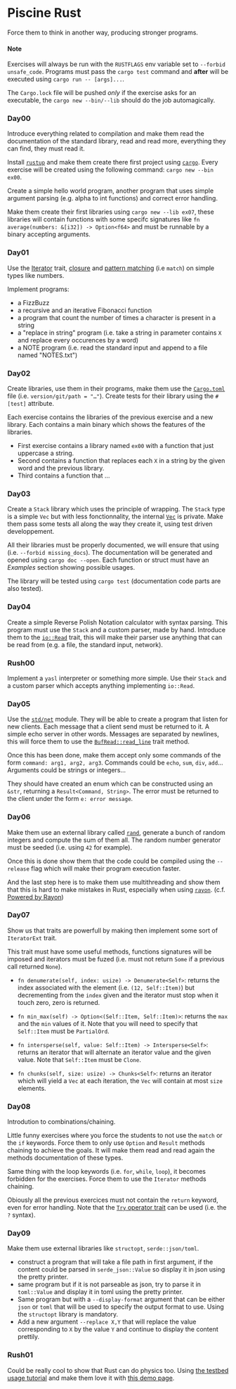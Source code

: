 # Piscine Rust

Force them to think in another way, producing stronger programs.

#### Note

Exercises will always be run with the `RUSTFLAGS` env variable set to `--forbid unsafe_code`. Programs must pass the `cargo test` command and **after** will be executed using `cargo run -- [args]...`.

The `Cargo.lock` file will be pushed _only_ if the exercise asks for an executable, the `cargo new --bin/--lib` should do the job automagically.



### Day00

Introduce everything related to compilation and make them read the documentation of the standard library, read and read more, everything they can find, they must read it.

Install [`rustup`](https://rustup.rs/) and make them create there first project using [`cargo`](https://doc.rust-lang.org/stable/cargo/). Every exercise will be created using the following command: `cargo new --bin ex00`.

Create a simple hello world program, another program that uses simple argument parsing (e.g. alpha to int functions) and correct error handling.

Make them create their first libraries using `cargo new --lib ex07`, these libraries will contain functions with some specifc signatures like `fn average(numbers: &[i32]) -> Option<f64>` and must be runnable by a binary accepting arguments.



### Day01

Use the [Iterator](https://doc.rust-lang.org/std/iter) trait, [closure](https://doc.rust-lang.org/book/second-edition/ch13-01-closures.html) and [pattern matching](https://doc.rust-lang.org/book/second-edition/ch18-03-pattern-syntax.html) (i.e `match`) on simple types like numbers.

Implement programs:

- a FizzBuzz
- a recursive and an iterative Fibonacci function
- a program that count the number of times a character is present in a string
- a "replace in string" program (i.e. take a string in parameter contains `X` and replace every occurences by a word)
- a NOTE program (i.e. read the standard input and append to a file named "NOTES.txt")



### Day02

Create libraries, use them in their programs, make them use the [`Cargo.toml`](https://doc.rust-lang.org/stable/cargo/guide/cargo-toml-vs-cargo-lock.html#cargotoml-vs-cargolock) file (i.e. `version/git/path = "…"`). Create tests for their library using the `#[test]` attribute.

Each exercise contains the libraries of the previous exercise and a new library. Each contains a main binary which shows the features of the libraries.

- First exercise contains a library named `ex00` with a function that just uppercase a string.
- Second contains a function that replaces each `X` in a string by the given word and the previous library.
- Third contains a function that ...



### Day03

Create a `Stack` library which uses the principle of wrapping. The `Stack` type is a simple `Vec` but with less fonctionnality, the internal [`Vec`](https://doc.rust-lang.org/std/vec/struct.Vec.html) is private. Make them pass some tests all along the way they create it, using test driven developpement.

All their libraries must be properly documented, we will ensure that using (i.e. `--forbid missing_docs`). The documentation will be generated and opened using `cargo doc --open`. Each function or struct must have an _Examples_ section showing possible usages.

The library will be tested using `cargo test` (documentation code parts are also tested).



### Day04

Create a simple Reverse Polish Notation calculator with syntax parsing. This program must use the `Stack` and a custom parser, made by hand. Introduce them to the [`io::Read`](https://doc.rust-lang.org/std/io/trait.Read.html) trait, this will make their parser use anything that can be read from (e.g. a file, the standard input, network).



### Rush00

Implement a `yasl` interpreter or something more simple. Use their `Stack` and a custom parser which accepts anything implementing `io::Read`.



### Day05

Use the [`std/net`](https://doc.rust-lang.org/stable/std/net/) module. They will be able to create a program that listen for new clients. Each message that a client send must be returned to it. A simple echo server in other words. Messages are separated by newlines, this will force them to use the [`BufRead::read_line`](https://doc.rust-lang.org/std/io/trait.BufRead.html#method.read_line) trait method.

Once this has been done, make them accept only some commands of the form `command: arg1, arg2, arg3`. Commands could be `echo`, `sum`, `div`, `add`... Arguments could be strings or integers...

They should have created an enum which can be constructed using an `&str`, returning a `Result<Command, String>`. The error must be returned to the client under the form `e: error message`.



### Day06

Make them use an external library called [`rand`](https://docs.rs/rand), generate a bunch of random integers and compute the sum of them all. The random number generator must be seeded (i.e. using `42` for example).

Once this is done show them that the code could be compiled using the `--release` flag which will make their program execution faster.

And the last step here is to make them use multithreading and show them that this is hard to make mistakes in Rust, especially when using [`rayon`](https://docs.rs/rayon). (c.f. [Powered by Rayon](https://old.reddit.com/r/rust/comments/9hwqt9/powered_by_rayon/?ref=share&ref_source=link))



### Day07

Show us that traits are powerfull by making then implement some sort of `IteratorExt` trait.

This trait must have some useful methods, functions signatures will be imposed and iterators must be fuzed (i.e. must not return `Some` if a previous call returned `None`).

- `fn denumerate(self, index: usize) -> Denumerate<Self>`: returns the index associated with the element (i.e. `(12, Self::Item)`) but decrementing from the `index` given and the iterator must stop when it touch zero, zero is returned.

- `fn min_max(self) -> Option<(Self::Item, Self::Item)>`: returns the `max` and the `min` values of it. Note that you will need to specify that `Self::Item` must be `PartialOrd`.
- `fn intersperse(self, value: Self::Item) -> Intersperse<Self>`: returns an iterator that will alternate an iterator value and the given value. Note that `Self::Item` must be `Clone`.
- `fn chunks(self, size: usize) -> Chunks<Self>`: returns an iterator which will yield a `Vec` at each iteration, the `Vec` will contain at most `size` elements.



 ### Day08

Introdution to combinations/chaining.

Little funny exercises where you force the students to not use the `match` or the `if` keywords. Force them to only use `Option` and `Result` methods chaining to achieve the goals. It will make them read and read again the methods documentation of these types.

Same thing with the loop keywords (i.e. `for`, `while`, `loop`), it becomes forbidden for the exercises. Force them to use the `Iterator` methods chaining.

Obiously all the previous exercices must not contain the `return` keyword, even for error handling. Note that the [`Try` operator trait](https://doc.rust-lang.org/std/ops/trait.Try.html) can be used (i.e. the `?` syntax).



### Day09

Make them use external libraries like `structopt`, `serde::json/toml`.

- construct a program that will take a file path in first argument, if the content could be parsed in `serde_json::Value` so display it in json using the pretty printer.
- same program but if it is not parseable as json, try to parse it in `toml::Value` and display it in toml using the pretty printer.
- Same program but with a `--display-format` argument that can be either `json` or `toml` that will be used to specify the output format to use. Using the `structopt` library is mandatory.
- Add a new argument `--replace X,Y` that will replace the value corresponding to `X` by the value `Y` and continue to display the content prettily.



### Rush01

Could be really cool to show that Rust can do physics too. Using [the testbed usage tutorial](https://nphysics.org/nphysics_testbed/) and make them love it with [this demo page](https://nphysics.org/demo_body_status2/).